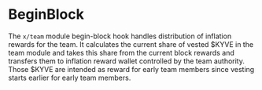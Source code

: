 <!--
order: 4
-->

# BeginBlock

The `x/team` module begin-block hook handles distribution of inflation rewards for the team. It calculates
the current share of vested $KYVE in the team module and takes this share from the current block rewards and
transfers them to inflation reward wallet controlled by the team authority. Those $KYVE are intended as
reward for early team members since vesting starts earlier for early team members.
